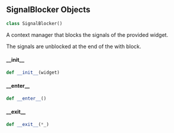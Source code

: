 <a id="utils.signals.SignalBlocker"></a>

## SignalBlocker Objects

```python
class SignalBlocker()
```

A context manager that blocks the signals of the provided widget.

The signals are unblocked at the end of the with block.

<a id="utils.signals.SignalBlocker.__init__"></a>

#### \_\_init\_\_

```python
def __init__(widget)
```

<a id="utils.signals.SignalBlocker.__enter__"></a>

#### \_\_enter\_\_

```python
def __enter__()
```

<a id="utils.signals.SignalBlocker.__exit__"></a>

#### \_\_exit\_\_

```python
def __exit__(*_)
```

